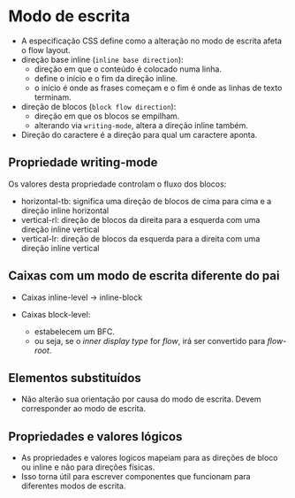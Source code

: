 # Modo de escrita

- A especificação CSS define como a alteração no modo de escrita afeta o flow layout.
- direção base inline (`inline base direction`):
  - direção em que o conteúdo é colocado numa linha. 
  - define o início e o fim da direção inline.
  - o início é onde as frases começam e o fim é onde as linhas de texto terminam.
- direção de blocos (`block flow direction`):
  - direção em que os blocos se empilham.
  - alterando via `writing-mode`, altera a direção inline também.
- Direção do caractere é a direção para qual um caractere aponta.

## Propriedade writing-mode

Os valores desta propriedade controlam o fluxo dos blocos:

- horizontal-tb: significa uma direção de blocos de cima para cima e a direção inline horizontal
- vertical-rl: direção de blocos da direita para a esquerda com uma direção inline vertical
- vertical-lr: direção de blocos da esquerda para a direita com uma direção inline vertical

## Caixas com um modo de escrita diferente do pai
- Caixas inline-level -> inline-block

- Caixas block-level:

  - estabelecem um BFC.
  - ou seja, se o *inner display type* for *flow*, irá ser convertido para *flow-root*.

## Elementos substituídos

- Não alterão sua orientação por causa do modo de escrita. Devem corresponder ao modo de escrita.

## Propriedades e valores lógicos
- As propriedades e valores logicos mapeiam para as direções de bloco ou inline e não para direções físicas.
- Isso torna útil para escrever componentes que funcionam para diferentes modos de escrita.